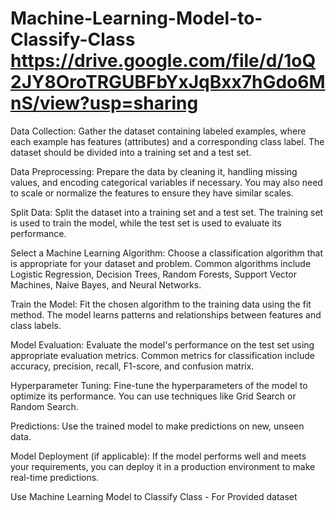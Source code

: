 # Machine-Learning-Model-to-Classify-Class  https://drive.google.com/file/d/1oQ2JY8OroTRGUBFbYxJqBxx7hGdo6MnS/view?usp=sharing
Data Collection: Gather the dataset containing labeled examples, where each example has features (attributes) and a corresponding class label. The dataset should be divided into a training set and a test set.

Data Preprocessing: Prepare the data by cleaning it, handling missing values, and encoding categorical variables if necessary. You may also need to scale or normalize the features to ensure they have similar scales.

Split Data: Split the dataset into a training set and a test set. The training set is used to train the model, while the test set is used to evaluate its performance.

Select a Machine Learning Algorithm: Choose a classification algorithm that is appropriate for your dataset and problem. Common algorithms include Logistic Regression, Decision Trees, Random Forests, Support Vector Machines, Naive Bayes, and Neural Networks.

Train the Model: Fit the chosen algorithm to the training data using the fit method. The model learns patterns and relationships between features and class labels.

Model Evaluation: Evaluate the model's performance on the test set using appropriate evaluation metrics. Common metrics for classification include accuracy, precision, recall, F1-score, and confusion matrix.

Hyperparameter Tuning: Fine-tune the hyperparameters of the model to optimize its performance. You can use techniques like Grid Search or Random Search.

Predictions: Use the trained model to make predictions on new, unseen data.

Model Deployment (if applicable): If the model performs well and meets your requirements, you can deploy it in a production environment to make real-time predictions.


Use Machine Learning Model to Classify Class - For Provided dataset
